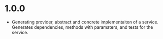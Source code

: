# 1.0.0

- Generating provider, abstract and concrete implementaiton of a service. Generates dependencies, methods with paramaters, and tests for the service.

